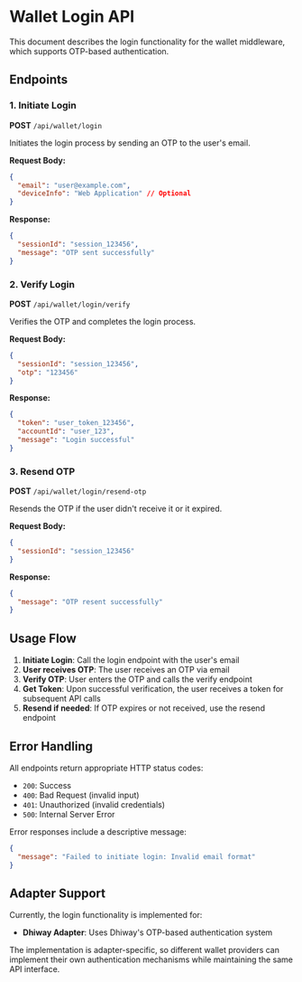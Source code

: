 # Wallet Login API

This document describes the login functionality for the wallet middleware, which supports OTP-based authentication.

## Endpoints

### 1. Initiate Login

**POST** `/api/wallet/login`

Initiates the login process by sending an OTP to the user's email.

**Request Body:**
```json
{
  "email": "user@example.com",
  "deviceInfo": "Web Application" // Optional
}
```

**Response:**
```json
{
  "sessionId": "session_123456",
  "message": "OTP sent successfully"
}
```

### 2. Verify Login

**POST** `/api/wallet/login/verify`

Verifies the OTP and completes the login process.

**Request Body:**
```json
{
  "sessionId": "session_123456",
  "otp": "123456"
}
```

**Response:**
```json
{
  "token": "user_token_123456",
  "accountId": "user_123",
  "message": "Login successful"
}
```

### 3. Resend OTP

**POST** `/api/wallet/login/resend-otp`

Resends the OTP if the user didn't receive it or it expired.

**Request Body:**
```json
{
  "sessionId": "session_123456"
}
```

**Response:**
```json
{
  "message": "OTP resent successfully"
}
```

## Usage Flow

1. **Initiate Login**: Call the login endpoint with the user's email
2. **User receives OTP**: The user receives an OTP via email
3. **Verify OTP**: User enters the OTP and calls the verify endpoint
4. **Get Token**: Upon successful verification, the user receives a token for subsequent API calls
5. **Resend if needed**: If OTP expires or not received, use the resend endpoint

## Error Handling

All endpoints return appropriate HTTP status codes:
- `200`: Success
- `400`: Bad Request (invalid input)
- `401`: Unauthorized (invalid credentials)
- `500`: Internal Server Error

Error responses include a descriptive message:
```json
{
  "message": "Failed to initiate login: Invalid email format"
}
```

## Adapter Support

Currently, the login functionality is implemented for:
- **Dhiway Adapter**: Uses Dhiway's OTP-based authentication system

The implementation is adapter-specific, so different wallet providers can implement their own authentication mechanisms while maintaining the same API interface. 